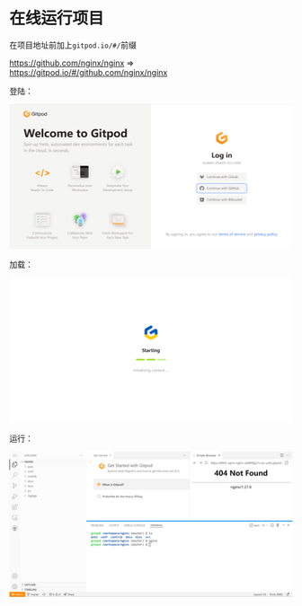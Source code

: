 # 在线运行项目

在项目地址前加上`gitpod.io/#/`前缀

https://github.com/nginx/nginx => https://gitpod.io/#/github.com/nginx/nginx

登陆：

[![image-20220504230740420](Imag/image-20220504230740420.png)](https://github.com/youhuangla/Note/blob/main/web/img/image-20220504230740420.png)

加载：

[![image-20220504230844063](Imag/image-20220504230844063.png)](https://github.com/youhuangla/Note/blob/main/web/img/image-20220504230844063.png)

运行：

[![image-20220504230956747](Imag/image-20220504230956747.png)](https://github.com/youhuangla/Note/blob/main/web/img/image-20220504230956747.png)

## 